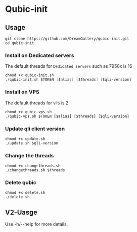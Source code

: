 # Qubic-init
## Usage
```
git clone https://github.com/DreamGallery/qubic-init.git
cd qubic-init
```
### Install on Dedicated servers 
The default threads for `Dedicated servers` such as 7950x is 16
```
chmod +x qubic-init.sh
./qubic-init.sh $TOKEN [$alias] [$threads] [$qli-version]
```
### Install on VPS
The default threads for `VPS` is 2
```
chmod +x qubic-vps.sh
./qubic-vps.sh $TOKEN [$alias] [$threads] [$qli-version]
```
### Update qli client version
```
chmod +x update.sh
./update.sh $qli-version
```
### Change the threads
```
chmod +x changethreads.sh
./changethreads.sh $threads
```
### Delete qubic
```
chmod +x delete.sh
./delete.sh
```
## V2-Uasge
Use -h/--help for more details.
